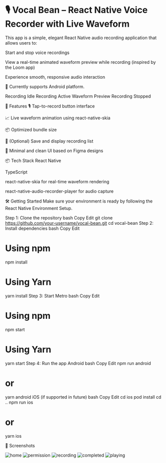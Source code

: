 # 🎙️ Vocal Bean – React Native Voice Recorder with Live Waveform
This app is a simple, elegant React Native audio recording application that allows users to:

Start and stop voice recordings

View a real-time animated waveform preview while recording (inspired by the Loom app)

Experience smooth, responsive audio interaction

📱 Currently supports Android platform.

Recording Idle	Recording Active	Waveform Preview	Recording Stopped

🚀 Features
🎙️ Tap-to-record button interface

📈 Live waveform animation using react-native-skia

📦 Optimized bundle size

💾 (Optional) Save and display recording list

🔄 Minimal and clean UI based on Figma designs

📦 Tech Stack
React Native

TypeScript

react-native-skia for real-time waveform rendering

react-native-audio-recorder-player for audio capture

🛠️ Getting Started
Make sure your environment is ready by following the React Native Environment Setup.

Step 1: Clone the repository
bash
Copy
Edit
git clone https://github.com/your-username/vocal-bean.git
cd vocal-bean
Step 2: Install dependencies
bash
Copy
Edit
# Using npm
npm install

# Using Yarn
yarn install
Step 3: Start Metro
bash
Copy
Edit
# Using npm
npm start

# Using Yarn
yarn start
Step 4: Run the app
Android
bash
Copy
Edit
npm run android
# or
yarn android
iOS (if supported in future)
bash
Copy
Edit
cd ios
pod install
cd ..
npm run ios
# or
yarn ios

📸 Screenshots


![home](https://github.com/user-attachments/assets/25d47d06-9309-473e-9ff0-a7e27b993e60)
![permission](https://github.com/user-attachments/assets/f33e7d15-9eed-4912-bbf9-d85eb1e770ca)
![recording](https://github.com/user-attachments/assets/cbaa77d7-8d1c-4d2c-b745-8ec9092d7717)
![completed](https://github.com/user-attachments/assets/99318664-fc58-424f-a056-1506d1a5aabf)
![playing](https://github.com/user-attachments/assets/e3dcc2c9-5793-4adf-9d95-9acde91d91a7)

